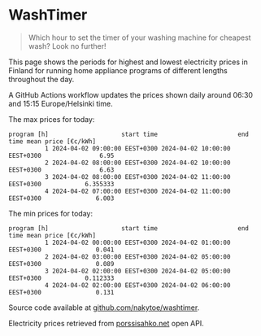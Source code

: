 
# WashTimer

> Which hour to set the timer of your washing machine for cheapest wash? Look no further!

This page shows the periods for highest and lowest electricity prices in Finland 
for running home appliance programs of different lengths throughout the day. 

A GitHub Actions workflow updates the prices shown daily around 06:30 and 15:15 Europe/Helsinki time.

The max prices for today:

	program [h]                    start time                      end time mean price [€c/kWh]
	          1 2024-04-02 09:00:00 EEST+0300 2024-04-02 10:00:00 EEST+0300                6.95
	          2 2024-04-02 08:00:00 EEST+0300 2024-04-02 10:00:00 EEST+0300                6.63
	          3 2024-04-02 08:00:00 EEST+0300 2024-04-02 11:00:00 EEST+0300            6.355333
	          4 2024-04-02 07:00:00 EEST+0300 2024-04-02 11:00:00 EEST+0300               6.003

The min prices for today:

	program [h]                    start time                      end time mean price [€c/kWh]
	          1 2024-04-02 00:00:00 EEST+0300 2024-04-02 01:00:00 EEST+0300               0.041
	          2 2024-04-02 03:00:00 EEST+0300 2024-04-02 05:00:00 EEST+0300               0.089
	          3 2024-04-02 02:00:00 EEST+0300 2024-04-02 05:00:00 EEST+0300            0.112333
	          4 2024-04-02 02:00:00 EEST+0300 2024-04-02 06:00:00 EEST+0300               0.131


Source code available at [github.com/nakytoe/washtimer](https://github.com/nakytoe/washtimer).

Electricity prices retrieved from [porssisahko.net](https://porssisahko.net/api) open API.
